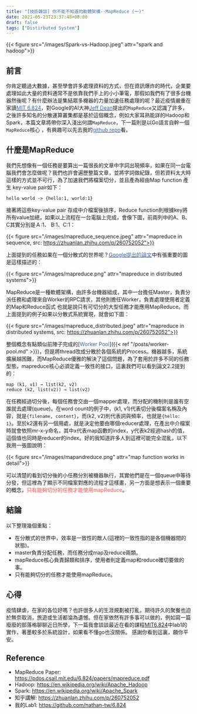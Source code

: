 ```yaml
---
title: "[技術雜談] 你不能不知道的軟體架構--MapReduce (一)"
date: 2021-05-23T23:37:48+08:00
draft: false
tags: ["Distirbuted System"]
---
```


{{< figure src="/images/Spark-vs-Hadoop.jpeg" attr="spark and hadoop">}}

## 前言

你肯定聽過大數據，甚至學會許多處理資料的方式，但在資訊爆炸的時代，企業要處理如此大量的資料通常不是依靠我們手上的小小筆電，那假如我們有了很多台機器然後呢？有什麼辦法是集結眾多機器的力量加速任務處理的呢？最近疫情嚴重在家讀[<span style="color:#3D65A8">MIT 6.824</span>](https://pdos.csail.mit.edu/6.824/schedule.html)，對Google的AI大神[<span style="color:#3D65A8">Jeff Dean</span>](https://en.wikipedia.org/wiki/Jeff_Dean)提出的`MapReduce`又認識了許多，之後許多知名的分散運算叢集都是基於這個概念，例如大家耳熟能詳的Hadoop和Spark，本篇文章將帶你深入淺出何謂`MapReduce`，下一篇則是以Go語言自幹一個`MapReduce`核心 ，有興趣可以先去我的[<span style="color:#3D65A8">github repo</span>](https://github.com/nathan-tw/6.824)看。

## 什麼是MapReduce

我們先想像有一個任務是要算出一篇很長的文章中字詞出現頻率，如果在同一台電腦我們會怎麼做呢？我們也許會遍歷整篇文章，並將字詞做紀錄，但若資料太大時這樣的方式並不可行，為了加速我們將檔案切分，並且產為經由Map function 產生 key-value pair如下：

`hello world -> {hello:1, world:1}`

接著將這些key-value pair 存成中介檔案後排序，Reduce function則根據key將所有value加總，如果以上流程在一台電腦上完成，會像下圖，前兩列中的A、B、C其實分別是Ａ:1、 B:1、C:1：

{{< figure src="/images/mapreduce_sequence.jpeg" attr="mapreduce in sequence, src: https://zhuanlan.zhihu.com/p/260752052">}}

上面提到的任務如果在一個分散式的世界呢？[<span style="color:#3D65A8">Google提出的論文</span>](https://pdos.csail.mit.edu/6.824/papers/mapreduce.pdf)中有張重要的圖是這樣描述的：

{{< figure src="/images/mapreduce.png" attr="mapreduce in distributed systems">}}

MapReduce是一種軟體架構，由許多台機器組成，其中一台擔任Master，負責分派任務和處理來自Worker的RPC請求，其他則擔任Worker，負責處理使用者定義的Map和Reduce函式
也就是說只有可切分的大型任務才能應用MapReduce。而上面提到的例子如果以分散式系統實現，就會如下圖：

{{< figure src="/images/mapreduce_distributed.jpeg" attr="mapreduce in distributed systems, src: https://zhuanlan.zhihu.com/p/260752052">}}

整個概念有點類似前陣子完成的[<span style="color:#3D65A8">Worker Pool</span>]({{< ref "/posts/worker-pool.md" >}})，但是將thread改成分散於各個系統的Process。機器越多，系統擴展越困難，而MapReduce優雅的解決了這個問題，為了套用於許多不同的任務型態，mapreduce核心必須定義一致性的接口，這裏我們可以看到論文2.2提到的：
```
map (k1, v1) → list(k2, v2)
reduce (k2, list(v2)) → list(v2)
```
在任務經過切分後，每個任務會交由一個mapper處理，而分配的機制則是誰有空誰就去處理(queue)。在word count的例子中，(k1, v1)代表切分後檔案名稱及內容，就是`{filename, content}`，而(k2, v2)則代表詞與頻率，也就是`{hello: 1}`。至於k2還有另一個用處，就是決定他要由哪個reducer處理，在產出中介檔案時就會依照mr-x-y命名，其中x代表map函數的index，y代表k2經過hash的值，這個值也同時是reducer的index。好的我知道許多人到這裡可能完全混亂，以下我用一張圖說明：

{{< figure src="/images/mapandreduce.png" attr="map function works in detail">}}

可以清楚的看到切分後的小任務分別被機器執行，其實他們是在一個queue中等待分發，但這裡為了顯示不同檔案對應的流程才這樣畫，另一方面是想表示一個重要的概念，<span style="color:#FF5151">只有能夠切分的任務才能使用mapReduce</span>。

## 結論

以下整理幾個重點：
* 在分散式的世界中，效率是一致性的敵人(這裡的一致性指的是各個機器間的狀態)。
* master負責分配任務，而任務分成map及reduce兩類。
* mapReduce核心負責歸類和排序，使用者則定義map和reduce確切要做的事。
* 只有能夠切分的任務才能使用mapReduce。

## 心得
疫情肆虐，在家的各位好嗎？也許很多人的生涯規劃被打亂，期待許久的聚餐也迫於無奈取消，旅遊或生活都淪為遺憾。但在家依然有許多事可以做的，例如寫一篇廢廢的部落格聊聊近日所學，下一篇我會談談最近在看的課程[MIT6.824](https://pdos.csail.mit.edu/6.824/schedule.html)中lab1的實作，著墨較多於系統設計，如果看不懂go也沒關係。
感謝你看到這裏，願你平安。

## Reference

- MapReduce Paper: https://pdos.csail.mit.edu/6.824/papers/mapreduce.pdf
- Hadoop: https://en.wikipedia.org/wiki/Apache_Hadoop
- Spark: https://en.wikipedia.org/wiki/Apache_Spark
- 知乎講解: https://zhuanlan.zhihu.com/p/260752052
- 我的Lab1: https://github.com/nathan-tw/6.824